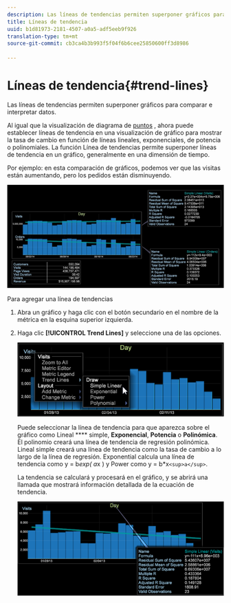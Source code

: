 ```yaml
---
description: Las líneas de tendencias permiten superponer gráficos para comparar e interpretar datos.
title: Líneas de tendencia
uuid: b1d81973-2181-4507-a0a5-adf5eeb9f926
translation-type: tm+mt
source-git-commit: cb3ca4b3b993f5f04f6b6cee25850600ff3d8986

---
```



# Líneas de tendencia{#trend-lines}

Las líneas de tendencias permiten superponer gráficos para comparar e interpretar datos.

Al igual que la visualización de diagrama de [puntos](https://docs.adobe.com/content/help/en/data-workbench/using/client/analysis-visualizations/c-scat-plots.html) , ahora puede establecer líneas de tendencia en una visualización de gráfico para mostrar la tasa de cambio en función de líneas lineales, exponenciales, de potencia o polinomiales. La función Línea de tendencias permite superponer líneas de tendencia en un gráfico, generalmente en una dimensión de tiempo.

Por ejemplo: en esta comparación de gráficos, podemos ver que las visitas están aumentando, pero los pedidos están disminuyendo.

![](assets/trend_line.png)

Para agregar una línea de tendencias

1. Abra un gráfico y haga clic con el botón secundario en el nombre de la métrica en la esquina superior izquierda.
1. Haga clic **[!UICONTROL Trend Lines]** y seleccione una de las opciones.

   ![](assets/trend_line_graph.png)

   Puede seleccionar la línea de tendencia para que aparezca sobre el gráfico como Lineal **** simple, **Exponencial**, **Potencia** o **Polinómica**. El polinomio creará una línea de tendencia de regresión polinómica. Lineal simple creará una línea de tendencia como la tasa de cambio a lo largo de la línea de regresión. Exponential calcula una línea de tendencia como y = b*exp( a*x ) y Power como y = b*x`<sup>a</sup>`.

   La tendencia se calculará y procesará en el gráfico, y se abrirá una llamada que mostrará información detallada de la ecuación de tendencia.

   ![](assets/trend_line_detail.png)

